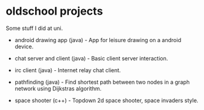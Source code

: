 # oldschool projects

Some stuff I did at uni.

- android drawing app (java)	- App for leisure drawing on a android device.

- chat server and client (java)	- Basic client server interaction.

- irc client (java)	- Internet relay chat client.

- pathfinding (java) - Find shortest path between two nodes in a graph network using Dijkstras algorithm.

- space shooter (c++) - Topdown 2d space shooter, space invaders style.

